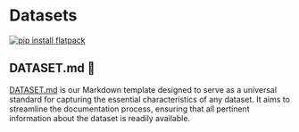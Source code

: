 # Datasets
[![pip install flatpack](https://img.shields.io/badge/pip%20install-flatpack-5865f2)](https://pypi.org/project/flatpack/)

## DATASET.md 📖

[DATASET.md](https://dataset.md) is our Markdown template designed to serve as a universal standard for capturing the essential characteristics of any dataset. It aims to streamline the documentation process, ensuring that all pertinent information about the dataset is readily available.
